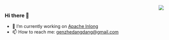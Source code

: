 <img align="right" src="https://github-readme-stats.vercel.app/api?username=gong&show_icons=true&line_height=32&hide_border=true" />

### Hi there 👋  
- 🔭 I’m currently working on [Apache Inlong](https://github.com/apache/incubator-inlong)
- 📫 How to reach me: genzhedangdang@gmail.com
  
<!--
**gong/gong** is a ✨ _special_ ✨ repository because its `README.md` (this file) appears on your GitHub profile.

Here are some ideas to get you started:

- 🔭 I’m currently working on ...
- 🌱 I’m currently learning ...
- 👯 I’m looking to collaborate on ...
- 🤔 I’m looking for help with ...
- 💬 Ask me about ...
- 📫 How to reach me: ...
- 😄 Pronouns: ...
- ⚡ Fun fact: ...
-->
